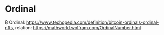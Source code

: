 # Ordinal
₿ Ordinal: https://www.techopedia.com/definition/bitcoin-ordinals-ordinal-nfts, relation: https://mathworld.wolfram.com/OrdinalNumber.html
